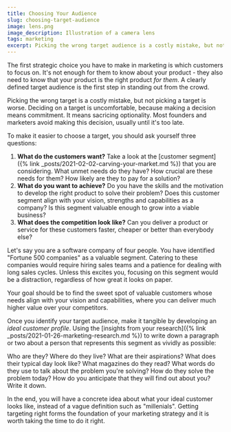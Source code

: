 ```yaml
---
title: Choosing Your Audience
slug: choosing-target-audience
image: lens.png
image_description: Illustration of a camera lens
tags: marketing
excerpt: Picking the wrong target audience is a costly mistake, but not picking a target is worse.
---
```


The first strategic choice you have to make in marketing is which customers to focus on. It's not enough for them to know about your product - they also need to know that your product is the right product _for them_. A clearly defined target audience is the first step in standing out from the crowd.

Picking the wrong target is a costly mistake, but not picking a target is worse. Deciding on a target is uncomfortable, because making a decision means commitment. It means sacricing optionality. Most founders and marketers avoid making this decision, usually until it's too late.

To make it easier to choose a target, you should ask yourself three questions:

1. **What do the customers want?** Take a look at the [customer segment]({% link _posts/2021-02-02-carving-your-market.md %}) that you are considering. What unmet needs do they have? How crucial are these needs for them? How likely are they to pay for a solution?
2. **What do you want to achieve?** Do you have the skills and the motivation to develop the right product to solve their problem? Does this customer segment align with your vision, strengths and capabilities as a company? Is this segment valuable enough to grow into a viable business?
3. **What does the competition look like?** Can you deliver a product or service for these customers faster, cheaper or better than everybody else?

Let's say you are a software company of four people. You have identified "Fortune 500 companies" as a valuable segment. Catering to these companies would require hiring sales teams and a patience for dealing with long sales cycles. Unless this excites you, focusing on this segment would be a distraction, regardless of how great it looks on paper.

Your goal should be to find the sweet spot of valuable customers whose needs align with your vision and capabilities, where you can deliver much higher value over your competitors.

Once you identify your target audience, make it tangible by developing an _ideal customer profile_. Using the [insights from your research]({% link _posts/2021-01-26-marketing-research.md %}) to write down a paragraph or two about a person that represents this segment as vividly as possible:

Who are they? Where do they live? What are their aspirations? What does their typical day look like? What magazines do they read? What words do they use to talk about the problem you're solving? How do they solve the problem today? How do you anticipate that they will find out about you? Write it down.

In the end, you will have a concrete idea about what your ideal customer looks like, instead of a vague definition such as "millenials". Getting targeting right forms the foundation of your marketing strategy and it is worth taking the time to do it right.
